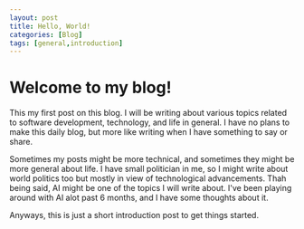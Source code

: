 ```yaml
---
layout: post
title: Hello, World!
categories: [Blog]
tags: [general,introduction]
---
```


# Welcome to my blog!

This my first post on this blog. I will be writing about various topics related to software development, technology, and life in general. I have no plans to make this daily blog, but more like writing when I have something to say or share. 

Sometimes my posts might be more technical, and sometimes they might be more general about life. I have small politician in me, so I might write about world politics too but mostly in view of technological advancements. Thah being said, AI might be one of the topics I will write about. I've been playing around with AI alot past 6 months, and I have some thoughts about it.

Anyways, this is just a short introduction post to get things started. 

